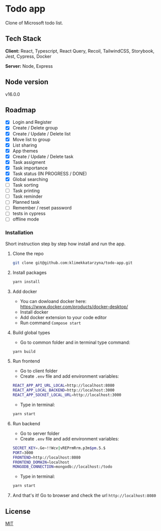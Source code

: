 # Todo app

Clone of Microsoft todo list.

## Tech Stack

**Client:** React, Typescript, React Query, Recoil, TailwindCSS, Storybook, Jest, Cypress, Docker

**Server:** Node, Express

## Node version

v16.0.0

## Roadmap

- [x] Login and Register
- [x] Create / Delete group
- [x] Create / Update / Delete list
- [x] Move list to group 
- [x] List sharing 
- [x] App themes
- [x] Create / Update / Delete task
- [x] Task assigment
- [x] Task importance
- [x] Task status (IN PROGRESS / DONE)
- [x] Global searching
- [ ] Task sorting
- [ ] Task printing
- [ ] Task reminder
- [ ] Planned task 
- [ ] Remember / reset password
- [ ] tests in cypress
- [ ] offline mode

### Installation

Short instruction step by step how install and run the app.

1. Clone the repo
   ```sh
   git clone git@github.com:klimekkatarzyna/todo-app.git
   ```
2. Install packages
   ```sh
   yarn install                                                                       
   ```
3. Add docker
   - You can dowloand docker here: https://www.docker.com/products/docker-desktop/
   - Install docker
   - Add docker extension to your code editor
   - Run command ```Compose start```

4. Build global types
   - Go to common folder and in terminal type command:
   ```sh
   yarn build                                                                    
   ```
5. Run frontend
   - Go to client folder 
   - Create `.env` file and add environment variables:
   ```sh
   REACT_APP_API_URL_LOCAL=http://localhost:8080
   REACT_APP_LOCAL_BACKEND=http://localhost:3000
   REACT_APP_SOCKET_LOCAL_URL=http://localhost:3000
   ```
   - Type in terminal:
   ```js
   yarn start
   ```
6. Run backend
   - Go to server folder
   - Create `.env` file and add environment variables:
   ```sh
   SECRET_KEY=.Ge~!!Wcv|vREPrmRrm.p3m$pm.5.$
   PORT=3000
   FRONTEND=http://localhost:8080
   FRONTEND_DOMAIN=localhost
   MONGODB_CONNECTION=mongodb://localhost:/todo
   ```
   - Type in terminal:
   ```js
   yarn start
   ```
7. And that's it! Go to browser and check the url `http://localhost:8080`

## License

[MIT](https://choosealicense.com/licenses/mit/)


